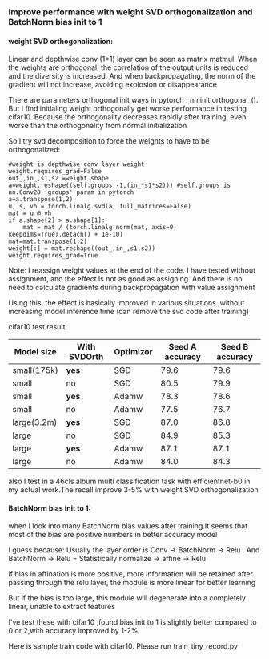 ###  Improve performance with weight SVD orthogonalization and BatchNorm bias init to 1
####  weight SVD orthogonalization:
Linear and depthwise conv (1*1) layer can be seen as matrix matmul. When the weights are orthogonal, the correlation of the output units is reduced and the diversity is increased. And when backpropagating, the norm of the gradient will not increase, avoiding explosion or disappearance

There are parameters orthogonal init ways in pytorch : nn.init.orthogonal_().
But I find initialing weight orthogonally get worse performance in testing cifar10. Because the orthogonality decreases rapidly after training, even worse than the orthogonality from normal initialization

So I try svd decomposition to force the weights to have to be orthogonalized:
```
#weight is depthwise conv layer weight
weight.requires_grad=False
out_,in_,s1,s2 =weight.shape
a=weight.reshape((self.groups,-1,(in_*s1*s2))) #self.groups is nn.Conv2D 'groups' param in pytorch
a=a.transpose(1,2)
u, s, vh = torch.linalg.svd(a, full_matrices=False)
mat = u @ vh
if a.shape[2] > a.shape[1]:
    mat = mat / (torch.linalg.norm(mat, axis=0, keepdims=True).detach() + 1e-10)
mat=mat.transpose(1,2)
weight[:] = mat.reshape((out_,in_,s1,s2))
weight.requires_grad=True
```
Note: I reassign weight values at the end of the code. I have tested without assignment, and the effect is not as good as assigning. And there is no need to calculate gradients during backpropagation with value assignment

Using this, the effect is basically improved in various situations ,without increasing model inference time (can remove the svd code after training)

cifar10 test result:

| Model size  | With SVDOrth  |  Optimizor | Seed A accuracy  | Seed B accuracy  |
| ------------ | ------------ | ------------ | ------------ | ------------ |
| small(175k)  | **yes**  |  SGD |  79.6 | 79.6|
| small | no | SGD | 80.5 | 79.9 |
|small	|**yes**	|Adamw	|78.3|	78.6|
|small|	no|	Adamw|	77.5|	76.7|
|large(3.2m)|	**yes**|	SGD|	87.0|	86.8|
|large|	no|	SGD|	84.9|	85.3|
|large|**yes** |	Adamw | 87.1|	87.1|
|large|	no	|Adamw|	84.0|	84.3|

also I test in a 46cls album multi classification task with efficientnet-b0 in my actual work.The recall improve 3-5% with weight SVD orthogonalization

####  BatchNorm bias init to 1:
when I look into many BatchNorm bias values after training.It seems that most of the bias are positive numbers in better accuracy model

I guess because: Usually the layer order is Conv -> BatchNorm -> Relu . 
And BatchNorm -> Relu = Statistically normalize -> affine -> Relu

if bias in affination is more positive, more information will be retained after passing through the relu layer, the module is more linear for better learning

But if the bias is too large, this module will degenerate into a completely linear, unable to extract features

I've test these with cifar10 ,found bias init to 1 is slightly better compared to 0 or 2,with accuracy improved by 1-2%

Here is sample train code with cifar10. Please run train_tiny_record.py 
